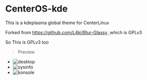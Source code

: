 CenterOS-kde
============
This is a kdeplasma global theme for CenterLinux

Forked from https://github.com/L4ki/Blur-Glassy ,which is GPLv3

So This is GPLv3 too

> Preview

- ![desktop](https://github.com/TeaHouseLab/CenterOS-kde/raw/main/screenshots/desktop.png)
- ![sysinfo](https://github.com/TeaHouseLab/CenterOS-kde/raw/main/screenshots/sysinfo.png)
- ![konsole](https://github.com/TeaHouseLab/CenterOS-kde/raw/main/screenshots/konsole.png)